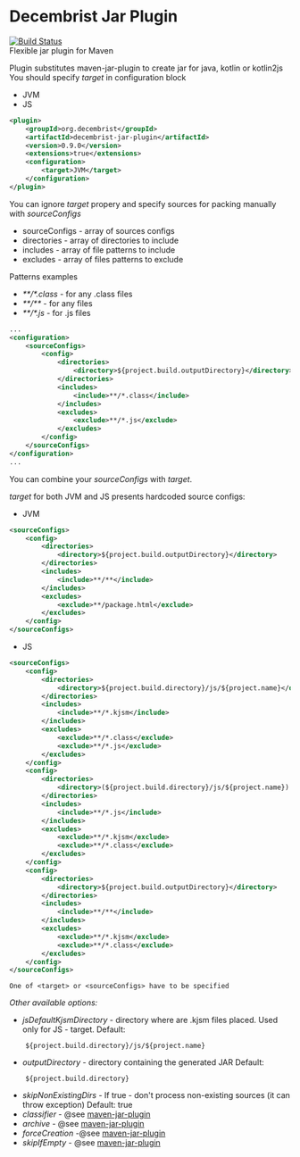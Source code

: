 # Decembrist Jar Plugin 
[![Build Status](https://travis-ci.org/decembrist-revolt/decembrist-jar-plugin.svg?branch=master)](https://travis-ci.org/decembrist-revolt/decembrist-jar-plugin)  
Flexible jar plugin for Maven 

Plugin substitutes maven-jar-plugin to create jar for java, kotlin or kotlin2js
You should specify _target_ in configuration block  
 - JVM
 - JS

```xml
<plugin>
    <groupId>org.decembrist</groupId>
    <artifactId>decembrist-jar-plugin</artifactId>
    <version>0.9.0</version>
    <extensions>true</extensions>
    <configuration>
        <target>JVM</target>
    </configuration>
</plugin>
```  
You can ignore _target_ propery and specify sources for packing manually with _sourceConfigs_
 - sourceConfigs - array of sources configs
 - directories - array of directories to include
 - includes - array of file patterns to include
 - excludes - array of files patterns to exclude

Patterns examples 
 - _\*\*/*.class_ - for any .class files
 - _\*\*/**_ - for any files
 - _\*\*/*.js_ - for .js files
```xml
...
<configuration>
    <sourceConfigs>
        <config>
            <directories>
                <directory>${project.build.outputDirectory}</directory>
            </directories>
            <includes>
                <include>**/*.class</include>
            </includes>
            <excludes>
                <exclude>**/*.js</exclude>
            </excludes>
        </config>
    </sourceConfigs>
</configuration>
...
```

You can combine your _sourceConfigs_ with _target_.

_target_ for both JVM and JS presents hardcoded source configs:
 - JVM  
```xml
<sourceConfigs>
    <config>
        <directories>
            <directory>${project.build.outputDirectory}</directory>
        </directories>
        <includes>
            <include>**/**</include>
        </includes>
        <excludes>
            <exclude>**/package.html</exclude>
        </excludes>
    </config>
</sourceConfigs>
```
 - JS  
```xml
<sourceConfigs>
    <config>
        <directories>
            <directory>${project.build.directory}/js/${project.name}</directory>
        </directories>
        <includes>
            <include>**/*.kjsm</include>
        </includes>
        <excludes>
            <exclude>**/*.class</exclude>
            <exclude>**/*.js</exclude>
        </excludes>
    </config>
    <config>
        <directories>
            <directory>(${project.build.directory}/js/${project.name}).parentFile</directory>
        </directories>
        <includes>
            <include>**/*.js</include>
        </includes>
        <excludes>
            <exclude>**/*.kjsm</exclude>
            <exclude>**/*.class</exclude>
        </excludes>
    </config>
    <config>
        <directories>
            <directory>${project.build.outputDirectory}</directory>
        </directories>
        <includes>
            <include>**/**</include>
        </includes>
        <excludes>
            <exclude>**/*.kjsm</exclude>
            <exclude>**/*.class</exclude>
        </excludes>
    </config>
</sourceConfigs>
```

```One of <target> or <sourceConfigs> have to be specified```

_Other available options:_
 - _jsDefaultKjsmDirectory_ - directory where are .kjsm files placed. Used only for JS - target. 
Default:
```maven
    ${project.build.directory}/js/${project.name}
```
 - _outputDirectory_ - directory containing the generated JAR
Default:
```maven
    ${project.build.directory}
```
 - _skipNonExistingDirs_ - If true - don't process non-existing sources (it can throw exception) Default: true
 - _classifier_ - @see [maven-jar-plugin](https://maven.apache.org/plugins/maven-jar-plugin/jar-mojo.html)
 - _archive_ - @see [maven-jar-plugin](https://maven.apache.org/plugins/maven-jar-plugin/jar-mojo.html)
 - _forceCreation_ -@see [maven-jar-plugin](https://maven.apache.org/plugins/maven-jar-plugin/jar-mojo.html)
 - _skipIfEmpty_ - @see [maven-jar-plugin](https://maven.apache.org/plugins/maven-jar-plugin/jar-mojo.html)
